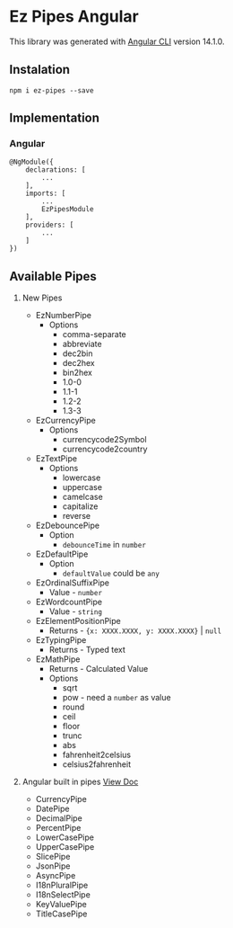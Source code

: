 # Ez Pipes Angular
This library was generated with [Angular CLI](https://github.com/angular/angular-cli) version 14.1.0.

## Instalation

```
npm i ez-pipes --save
```

## Implementation
### Angular

```
@NgModule({
    declarations: [
        ...
    ],
    imports: [
        ...
        EzPipesModule
    ],
    providers: [
        ...
    ]
})
```

## Available Pipes

1. New Pipes
   - EzNumberPipe
     - Options
       - comma-separate
       - abbreviate
       - dec2bin
       - dec2hex
       - bin2hex
       - 1.0-0
       - 1.1-1
       - 1.2-2
       - 1.3-3
   - EzCurrencyPipe
     - Options
       - currencycode2Symbol
       - currencycode2country
   - EzTextPipe
     - Options
       - lowercase
       - uppercase
       - camelcase
       - capitalize
       - reverse
   - EzDebouncePipe
     - Option
       - `debounceTime` in `number`
   - EzDefaultPipe
     - Option
       - `defaultValue` could be `any`
   - EzOrdinalSuffixPipe
     - Value - `number`
   - EzWordcountPipe
     - Value - `string`
   - EzElementPositionPipe
     - Returns - `{x: XXXX.XXXX, y: XXXX.XXXX}` | `null`
   - EzTypingPipe
     - Returns - Typed text
   - EzMathPipe
     - Returns - Calculated Value
     - Options
       - sqrt
       - pow - need a `number` as value
       - round
       - ceil
       - floor
       - trunc
       - abs
       - fahrenheit2celsius
       - celsius2fahrenheit

2. Angular built in pipes [View Doc](https://angular.io/api?type=pipe)
   - CurrencyPipe
   - DatePipe
   - DecimalPipe
   - PercentPipe
   - LowerCasePipe
   - UpperCasePipe
   - SlicePipe
   - JsonPipe
   - AsyncPipe
   - I18nPluralPipe
   - I18nSelectPipe
   - KeyValuePipe
   - TitleCasePipe
